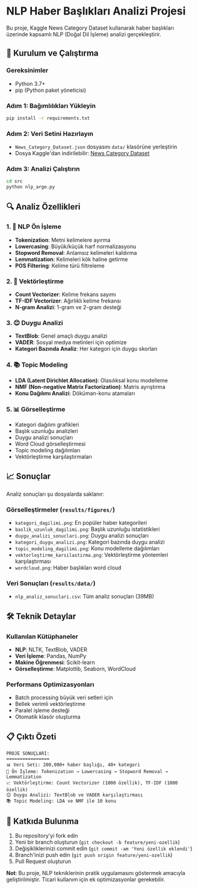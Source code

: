 # NLP Haber Başlıkları Analizi Projesi

Bu proje, Kaggle News Category Dataset kullanarak haber başlıkları üzerinde kapsamlı NLP (Doğal Dil İşleme) analizi gerçekleştirir.


## 🚀 Kurulum ve Çalıştırma

### Gereksinimler
- Python 3.7+
- pip (Python paket yöneticisi)

### Adım 1: Bağımlılıkları Yükleyin
```bash
pip install -r requirements.txt
```

### Adım 2: Veri Setini Hazırlayın
- `News_Category_Dataset.json` dosyasını `data/` klasörüne yerleştirin
- Dosya Kaggle'dan indirilebilir: [News Category Dataset](https://www.kaggle.com/datasets/rmisra/news-category-dataset)

### Adım 3: Analizi Çalıştırın
```bash
cd src
python nlp_arge.py
```

## 🔍 Analiz Özellikleri

### 1. 📝 NLP Ön İşleme
- **Tokenization**: Metni kelimelere ayırma
- **Lowercasing**: Büyük/küçük harf normalizasyonu
- **Stopword Removal**: Anlamsız kelimeleri kaldırma
- **Lemmatization**: Kelimeleri kök haline getirme
- **POS Filtering**: Kelime türü filtreleme

### 2. 🔢 Vektörleştirme
- **Count Vectorizer**: Kelime frekans sayımı
- **TF-IDF Vectorizer**: Ağırlıklı kelime frekansı
- **N-gram Analizi**: 1-gram ve 2-gram desteği

### 3. 😊 Duygu Analizi
- **TextBlob**: Genel amaçlı duygu analizi
- **VADER**: Sosyal medya metinleri için optimize
- **Kategori Bazında Analiz**: Her kategori için duygu skorları

### 4. 📚 Topic Modeling
- **LDA (Latent Dirichlet Allocation)**: Olasılıksal konu modelleme
- **NMF (Non-negative Matrix Factorization)**: Matris ayrıştırma
- **Konu Dağılımı Analizi**: Döküman-konu atamaları

### 5. 📊 Görselleştirme
- Kategori dağılım grafikleri
- Başlık uzunluğu analizleri
- Duygu analizi sonuçları
- Word Cloud görselleştirmesi
- Topic modeling dağılımları
- Vektörleştirme karşılaştırmaları

## 📈 Sonuçlar

Analiz sonuçları şu dosyalarda saklanır:

### Görselleştirmeler (`results/figures/`)
- `kategori_dagilimi.png`: En popüler haber kategorileri
- `baslik_uzunluk_dagilimi.png`: Başlık uzunluğu istatistikleri
- `duygu_analizi_sonuclari.png`: Duygu analizi sonuçları
- `kategori_duygu_analizi.png`: Kategori bazında duygu analizi
- `topic_modeling_dagilimi.png`: Konu modelleme dağılımları
- `vektorleştirme_karsilastirma.png`: Vektörleştirme yöntemleri karşılaştırması
- `wordcloud.png`: Haber başlıkları word cloud

### Veri Sonuçları (`results/data/`)
- `nlp_analiz_sonuclari.csv`: Tüm analiz sonuçları (39MB)

## 🛠️ Teknik Detaylar

### Kullanılan Kütüphaneler
- **NLP**: NLTK, TextBlob, VADER
- **Veri İşleme**: Pandas, NumPy
- **Makine Öğrenmesi**: Scikit-learn
- **Görselleştirme**: Matplotlib, Seaborn, WordCloud

### Performans Optimizasyonları
- Batch processing büyük veri setleri için
- Bellek verimli vektörleştirme
- Paralel işleme desteği
- Otomatik klasör oluşturma

## 📋 Çıktı Özeti

```
PROJE SONUÇLARI:
================
📊 Veri Seti: 200,000+ haber başlığı, 40+ kategori
🔧 Ön İşleme: Tokenization → Lowercasing → Stopword Removal → Lemmatization
📈 Vektörleştirme: Count Vectorizer (1000 özellik), TF-IDF (1000 özellik)
😊 Duygu Analizi: TextBlob ve VADER karşılaştırması
📚 Topic Modeling: LDA ve NMF ile 10 konu
```

## 🤝 Katkıda Bulunma

1. Bu repository'yi fork edin
2. Yeni bir branch oluşturun (`git checkout -b feature/yeni-ozellik`)
3. Değişikliklerinizi commit edin (`git commit -am 'Yeni özellik eklendi'`)
4. Branch'inizi push edin (`git push origin feature/yeni-ozellik`)
5. Pull Request oluşturun



**Not**: Bu proje, NLP tekniklerinin pratik uygulamasını göstermek amacıyla geliştirilmiştir. Ticari kullanım için ek optimizasyonlar gerekebilir. 
